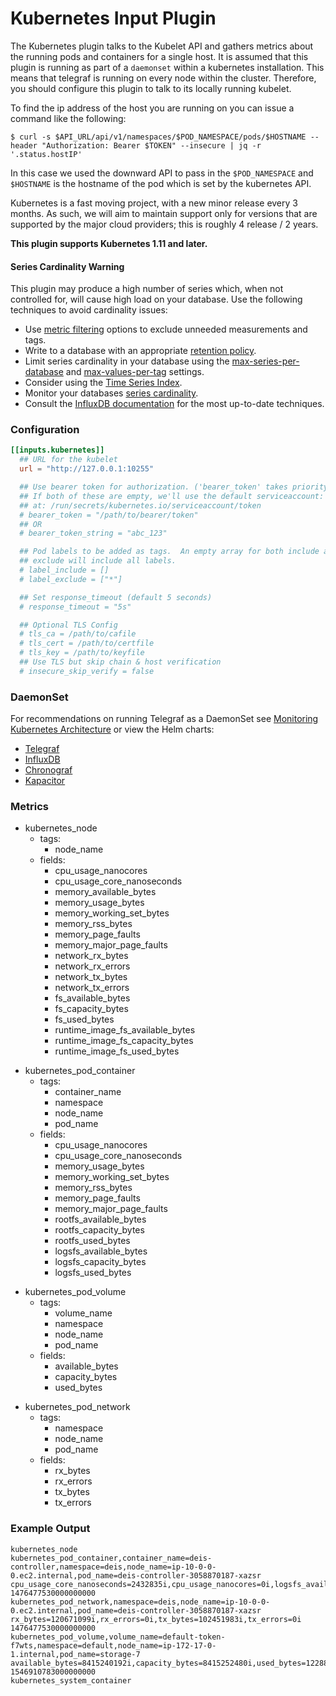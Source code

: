 # Kubernetes Input Plugin

The Kubernetes plugin talks to the Kubelet API and gathers metrics about the
running pods and containers for a single host. It is assumed that this plugin
is running as part of a `daemonset` within a kubernetes installation. This
means that telegraf is running on every node within the cluster. Therefore, you
should configure this plugin to talk to its locally running kubelet.

To find the ip address of the host you are running on you can issue a command like the following:

```
$ curl -s $API_URL/api/v1/namespaces/$POD_NAMESPACE/pods/$HOSTNAME --header "Authorization: Bearer $TOKEN" --insecure | jq -r '.status.hostIP'
```

In this case we used the downward API to pass in the `$POD_NAMESPACE` and `$HOSTNAME` is the hostname of the pod which is set by the kubernetes API.

Kubernetes is a fast moving project, with a new minor release every 3 months. As
such, we will aim to maintain support only for versions that are supported by
the major cloud providers; this is roughly 4 release / 2 years.

**This plugin supports Kubernetes 1.11 and later.**

#### Series Cardinality Warning

This plugin may produce a high number of series which, when not controlled
for, will cause high load on your database. Use the following techniques to
avoid cardinality issues:

- Use [metric filtering][] options to exclude unneeded measurements and tags.
- Write to a database with an appropriate [retention policy][].
- Limit series cardinality in your database using the
  [max-series-per-database][] and [max-values-per-tag][] settings.
- Consider using the [Time Series Index][tsi].
- Monitor your databases [series cardinality][].
- Consult the [InfluxDB documentation][influx-docs] for the most up-to-date techniques.

### Configuration

```toml
[[inputs.kubernetes]]
  ## URL for the kubelet
  url = "http://127.0.0.1:10255"

  ## Use bearer token for authorization. ('bearer_token' takes priority)
  ## If both of these are empty, we'll use the default serviceaccount:
  ## at: /run/secrets/kubernetes.io/serviceaccount/token
  # bearer_token = "/path/to/bearer/token"
  ## OR
  # bearer_token_string = "abc_123"

  ## Pod labels to be added as tags.  An empty array for both include and
  ## exclude will include all labels.
  # label_include = []
  # label_exclude = ["*"]

  ## Set response_timeout (default 5 seconds)
  # response_timeout = "5s"

  ## Optional TLS Config
  # tls_ca = /path/to/cafile
  # tls_cert = /path/to/certfile
  # tls_key = /path/to/keyfile
  ## Use TLS but skip chain & host verification
  # insecure_skip_verify = false
```

### DaemonSet

For recommendations on running Telegraf as a DaemonSet see [Monitoring Kubernetes
Architecture][k8s-telegraf] or view the Helm charts:

- [Telegraf][]
- [InfluxDB][]
- [Chronograf][]
- [Kapacitor][]

### Metrics

- kubernetes_node
  - tags:
    - node_name
  - fields:
    - cpu_usage_nanocores
    - cpu_usage_core_nanoseconds
    - memory_available_bytes
    - memory_usage_bytes
    - memory_working_set_bytes
    - memory_rss_bytes
    - memory_page_faults
    - memory_major_page_faults
    - network_rx_bytes
    - network_rx_errors
    - network_tx_bytes
    - network_tx_errors
    - fs_available_bytes
    - fs_capacity_bytes
    - fs_used_bytes
    - runtime_image_fs_available_bytes
    - runtime_image_fs_capacity_bytes
    - runtime_image_fs_used_bytes

* kubernetes_pod_container
  - tags:
    - container_name
    - namespace
    - node_name
    - pod_name
  - fields:
    - cpu_usage_nanocores
    - cpu_usage_core_nanoseconds
    - memory_usage_bytes
    - memory_working_set_bytes
    - memory_rss_bytes
    - memory_page_faults
    - memory_major_page_faults
    - rootfs_available_bytes
    - rootfs_capacity_bytes
    - rootfs_used_bytes
    - logsfs_available_bytes
    - logsfs_capacity_bytes
    - logsfs_used_bytes

- kubernetes_pod_volume
  - tags:
    - volume_name
    - namespace
    - node_name
    - pod_name
  - fields:
    - available_bytes
    - capacity_bytes
    - used_bytes

* kubernetes_pod_network
  - tags:
    - namespace
    - node_name
    - pod_name
  - fields:
    - rx_bytes
    - rx_errors
    - tx_bytes
    - tx_errors

### Example Output

```
kubernetes_node
kubernetes_pod_container,container_name=deis-controller,namespace=deis,node_name=ip-10-0-0-0.ec2.internal,pod_name=deis-controller-3058870187-xazsr cpu_usage_core_nanoseconds=2432835i,cpu_usage_nanocores=0i,logsfs_available_bytes=121128271872i,logsfs_capacity_bytes=153567944704i,logsfs_used_bytes=20787200i,memory_major_page_faults=0i,memory_page_faults=175i,memory_rss_bytes=0i,memory_usage_bytes=0i,memory_working_set_bytes=0i,rootfs_available_bytes=121128271872i,rootfs_capacity_bytes=153567944704i,rootfs_used_bytes=1110016i 1476477530000000000
kubernetes_pod_network,namespace=deis,node_name=ip-10-0-0-0.ec2.internal,pod_name=deis-controller-3058870187-xazsr rx_bytes=120671099i,rx_errors=0i,tx_bytes=102451983i,tx_errors=0i 1476477530000000000
kubernetes_pod_volume,volume_name=default-token-f7wts,namespace=default,node_name=ip-172-17-0-1.internal,pod_name=storage-7 available_bytes=8415240192i,capacity_bytes=8415252480i,used_bytes=12288i 1546910783000000000
kubernetes_system_container
```

[metric filtering]: https://gitee.com/zhimiao/qiansi-telegraf/blob/master/docs/CONFIGURATION.md#metric-filtering
[retention policy]: https://docs.influxdata.com/influxdb/latest/guides/downsampling_and_retention/
[max-series-per-database]: https://docs.influxdata.com/influxdb/latest/administration/config/#max-series-per-database-1000000
[max-values-per-tag]: https://docs.influxdata.com/influxdb/latest/administration/config/#max-values-per-tag-100000
[tsi]: https://docs.influxdata.com/influxdb/latest/concepts/time-series-index/
[series cardinality]: https://docs.influxdata.com/influxdb/latest/query_language/spec/#show-cardinality
[influx-docs]: https://docs.influxdata.com/influxdb/latest/
[k8s-telegraf]: https://www.influxdata.com/blog/monitoring-kubernetes-architecture/
[telegraf]: https://github.com/helm/charts/tree/master/stable/telegraf
[influxdb]: https://github.com/helm/charts/tree/master/stable/influxdb
[chronograf]: https://github.com/helm/charts/tree/master/stable/chronograf
[kapacitor]: https://github.com/helm/charts/tree/master/stable/kapacitor
